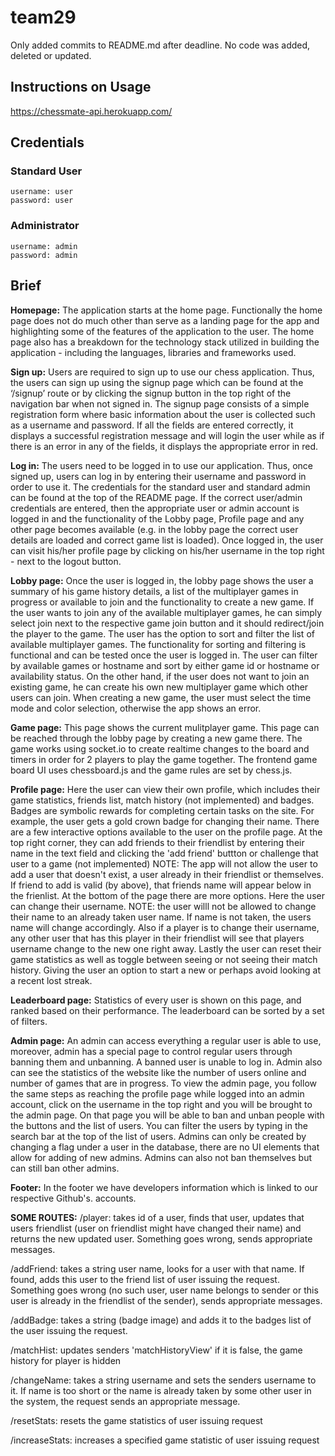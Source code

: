 # team29

Only added commits to README.md after deadline. No code was added, deleted or updated. 

## Instructions on Usage

https://chessmate-api.herokuapp.com/

## Credentials

### Standard User
```
username: user
password: user
```
### Administrator
```
username: admin
password: admin
```

## Brief 

**Homepage:** The application starts at the home page. Functionally the home page does not do much other than serve as a landing page for the app and highlighting some of the features of the application to the user. The home page also has a breakdown for the technology stack utilized in building the application - including the languages, libraries and frameworks used. 

**Sign up:** Users are required to sign up to use our chess application. Thus, the users can sign up using the signup page which can be found at the ‘/signup’ route or by clicking the signup button in the top right of the navigation bar when not signed in. The signup page consists of a simple registration form where basic information about the user is collected such as a username and password. If all the fields are entered correctly, it displays a successful registration message and will login the user while as if there is an error in any of the fields, it displays the appropriate error in red.  

**Log in:** The users need to be logged in to use our application. Thus, once signed up, users can log in by entering their username and password in order to use it. The credentials for the standard user and standard admin can be found at the top of the README page. If the correct user/admin credentials are entered, then the appropriate user or admin account is logged in and the functionality of the Lobby page, Profile page and any other page becomes available (e.g. in the lobby page the correct user details are loaded and correct game list is loaded). Once logged in, the user can visit his/her profile page by clicking on his/her username in the top right - next to the logout button. 

**Lobby page:** Once the user is logged in, the lobby page shows the user a summary of his game history details, a list of the multiplayer games in progress or available to join and the functionality to create a new game. If the user wants to join any of the available multiplayer games, he can simply select join next to the respective game join button and it should redirect/join the player to the game. The user has the option to sort and filter the list of available multiplayer games. The functionality for sorting and filtering is functional and can be tested once the user is logged in. The user can filter by available games or hostname and sort by either game id or hostname or availability status. On the other hand, if the user does not want to join an existing game, he can create his own new multiplayer game which other users can join. When creating a new game, the user must select the time mode and color selection, otherwise the app shows an error. 

**Game page:** This page shows the current mulitplayer game. This page can be reached through the lobby page by creating a new game there. The game works using socket.io to create realtime changes to the board and timers in order for 2 players to play the game together. The frontend game board UI uses chessboard.js and the game rules are set by chess.js.

**Profile page:**
Here the user can view their own profile, which includes their game statistics, friends list, match history (not implemented) and badges.
Badges are symbolic rewards for completing certain tasks on the site. For example, the user gets a gold crown badge for changing their name.
There are a few interactive options available to the user on the profile page. At the top right corner, they can add friends to their friendlist by entering their name in the text field and clicking the 'add friend' buttton or challenge that user to a game (not implemented)
NOTE: The app will not allow the user to add a user that doesn't exist, a user already in their friendlist or themselves. If friend to add is valid (by above), that friends name will appear below in the frienlist. 
At the bottom of the page there are more options. Here the user can change their username. 
NOTE: the user willl not be allowed to change their name to an already taken user name. If name is not taken, the users name will change accordingly.
Also if a player is to change their username, any other user that has this player in their friendlist will see that players username change to the new one right away.
Lastly the user can reset their game statistics as well as toggle between seeing or not seeing their match history. Giving the user an option to start a new or perhaps avoid looking at a recent lost streak.


**Leaderboard page:** Statistics of every user is shown on this page, and ranked based on their performance. The leaderboard can be sorted by a set of filters.

**Admin page:** An admin can access everything a regular user is able to use, moreover, admin has a special page to control regular users through banning them and unbanning. A banned user is unable to log in. Admin also can see the statistics of the website like the number of users online and number of games that are in progress. 
To view the admin page, you follow the same steps as reaching the profile page while logged into an admin account, click on the username in the top right and you will be brought to the admin page. On that page you will be able to ban and unban people with the buttons and the list of users. You can filter the users by typing in the search bar at the top of the list of users.
Admins can only be created by changing a flag under a user in the database, there are no UI elements that allow for adding of new admins. Admins can also not ban themselves but can still ban other admins.


**Footer:** In the footer we have developers information which is linked to our respective Github's. accounts.


**SOME ROUTES:**
/player: takes id of a user, finds that user, updates that users friendlist (user on friendlist might have changed their name) and returns the new updated user.
Something goes wrong, sends appropriate messages.

/addFriend: takes a string user name, looks for a user with that name. If found, adds this user to the friend list of user issuing the request. Something goes wrong (no such user, user name belongs to sender or this user is already in the friendlist of the sender), sends appropriate messages.

/addBadge: takes a string (badge image) and adds it to the badges list of the user issuing the request.

/matchHist: updates senders 'matchHistoryView' if it is false, the game history for player is hidden

/changeName: takes a string username and sets the senders username to it. If name is too short or the name is already taken by some other user in the system, the request sends an appropriate message.

/resetStats: resets the game statistics of user issuing request

/increaseStats: increases a specified game statistic of user issuing request
